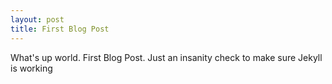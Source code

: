 ```yaml
---
layout: post
title: First Blog Post
---
```



What's up world. First Blog Post. Just an insanity check to make sure Jekyll is working
